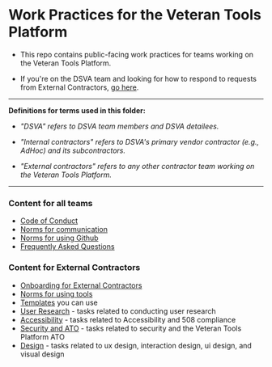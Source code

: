 # Work Practices for the Veteran Tools Platform

* This repo contains public-facing work practices for teams working on the Veteran Tools Platform.

* If you're on the DSVA team and looking for how to respond to requests from External Contractors, [go here](https://github.com/department-of-veterans-affairs/vets.gov-team/tree/master/Work%20Practices/Manage-External-Teams).

<hr>

**Definitions for terms used in this folder:**

* *"DSVA" refers to DSVA team members and DSVA detailees.*

* *"Internal contractors" refers to DSVA's primary vendor contractor (e.g., AdHoc) and its subcontractors.*

* *"External contractors" refers to any other contractor team working on the Veteran Tools Platform.*

<hr>

### Content for all teams
* [Code of Conduct](code-of-conduct.md)
* [Norms for communication](Norms/norms-communication.md)
* [Norms for using Github](Norms/Github/README.md)
* [Frequently Asked Questions](faqs.md)

### Content for External Contractors
* [Onboarding for External Contractors](Onboarding-External-Contractors)
* [Norms for using tools](Norms/norms-tools.md)
* [Templates](Templates) you can use
* [User Research](User-Research) - tasks related to conducting user research
* [Accessibility](Accessibility) - tasks related to Accessibility and 508 compliance
* [Security and ATO](Security-and-ATO) - tasks related to security and the Veteran Tools Platform ATO
* [Design](Design) - tasks related to ux design, interaction design, ui design, and visual design
